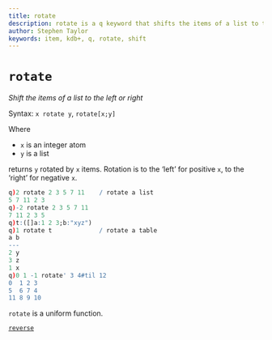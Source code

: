 ```yaml
---
title: rotate
description: rotate is a q keyword that shifts the items of a list to the left or right.
author: Stephen Taylor
keywords: item, kdb+, q, rotate, shift
---
```

# `rotate`



_Shift the items of a list to the left or right_

Syntax: `x rotate y`, `rotate[x;y]` 

Where 

-   `x` is an integer atom
-   `y` is a list

returns `y` rotated by `x` items.
Rotation is to the ‘left’ for positive `x`, to the ‘right’ for negative `x`.

```q
q)2 rotate 2 3 5 7 11    / rotate a list
5 7 11 2 3
q)-2 rotate 2 3 5 7 11
7 11 2 3 5
q)t:([]a:1 2 3;b:"xyz")
q)1 rotate t             / rotate a table
a b
---
2 y
3 z
1 x
q)0 1 -1 rotate' 3 4#til 12
0  1 2 3
5  6 7 4
11 8 9 10
```

`rotate` is a uniform function. 

<i class="far fa-hand-point-right"></i> [`reverse`](reverse.md)